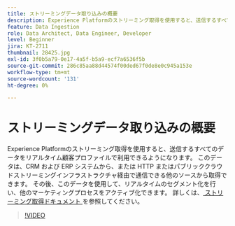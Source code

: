 ```yaml
---
title: ストリーミングデータ取り込みの概要
description: Experience Platformのストリーミング取得を使用すると、送信するすべてのデータをリアルタイム顧客プロファイルで利用できるようになります。 このデータは、CRM および ERP システムから、または HTTP またはパブリッククラウドストリーミングインフラストラクチャ経由で通信できる他のソースから取得できます。
feature: Data Ingestion
role: Data Architect, Data Engineer, Developer
level: Beginner
jira: KT-2711
thumbnail: 28425.jpg
exl-id: 3f0b5a79-0e17-4a5f-b5a9-ecf7a6536f5b
source-git-commit: 286c85aa88d44574f00ded67f0de8e0c945a153e
workflow-type: tm+mt
source-wordcount: '131'
ht-degree: 0%

---
```


# ストリーミングデータ取り込みの概要

Experience Platformのストリーミング取得を使用すると、送信するすべてのデータをリアルタイム顧客プロファイルで利用できるようになります。 このデータは、CRM および ERP システムから、または HTTP またはパブリッククラウドストリーミングインフラストラクチャ経由で通信できる他のソースから取得できます。 その後、このデータを使用して、リアルタイムのセグメント化を行い、他のマーケティングプロセスをアクティブ化できます。 詳しくは、[ ストリーミング取得ドキュメント ](https://experienceleague.adobe.com/ja/docs/experience-platform/ingestion/streaming/overview) を参照してください。

>[!VIDEO](https://video.tv.adobe.com/v/28425?learn=on&enablevpops)

